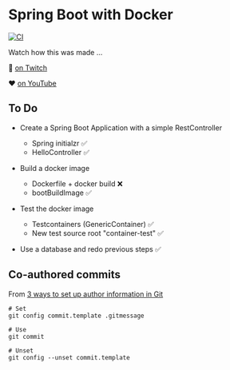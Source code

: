 # Spring Boot with Docker

[![CI](https://github.com/AdevintaSpain/spring-boot-docker/actions/workflows/gradle.yml/badge.svg)](https://github.com/AdevintaSpain/spring-boot-docker/actions/workflows/gradle.yml)

Watch how this was made ...

💜 [on Twitch](https://www.twitch.tv/videos/1028060859)

❤️ [on YouTube](https://www.youtube.com/watch?v=gx99aHEszp0)

## To Do 

- Create a Spring Boot Application with a simple RestController
  - Spring initialzr ✅
  - HelloController ✅

- Build a docker image
  - Dockerfile + docker build ❌
  - bootBuildImage ✅

- Test the docker image
  - Testcontainers (GenericContainer) ✅
  - New test source root "container-test" ✅
  
- Use a database and redo previous steps ✅

## Co-authored commits

From [3 ways to set up author information in Git](https://advancedweb.hu/3-ways-to-set-up-author-information-in-git/)
```
# Set 
git config commit.template .gitmessage

# Use
git commit

# Unset
git config --unset commit.template
```

